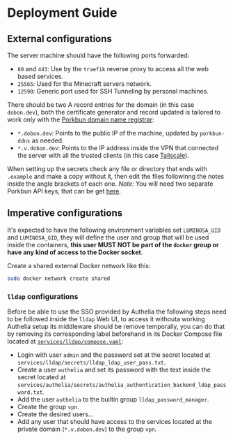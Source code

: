 # Deployment Guide

## External configurations
The server machine should have the following ports forwarded:
- `80` and `443`: Use by the `traefik` reverse proxy to access all the web based services.
- `25565`: Used for the Minecraft servers network.
- `12590`: Generic port used for SSH Tunneling by personal machines.

There should be two A record entries for the domain (in this case `dobon.dev`), both the certificate generator and record updated is tailored to work only with the [Porkbun domain name registrar](https://porkbun.com/):
- `*.dobon.dev`: Points to the public IP of the machine, updated by `porkbun-ddns` as needed.
- `*.v.dobon.dev`: Points to the IP address inside the VPN that connected the server with all the trusted clients (in this case [Tailscale](https://tailscale.com/)).

When setting up the secrets check any file or directory that ends with `.example` and make a copy without it, then edit the files followinng the notes inside the angle brackets of each one. _Note:_ You will need two separate Porkbun API keys, that can be get [here](https://porkbun.com/account/api). 

## Imperative configurations
It's expected to have the following environment variables set `LUMINOSA_UID` and `LUMINOSA_GID`, they will define the user and group that will be used inside the containers, **this user MUST NOT be part of the `docker` group or have any kind of access to the Docker socket**.

Create a shared external Docker network like this:
```sh
sudo docker network create shared
```

### `lldap` configurations
Before be able to use the SSO provided by Authelia the following steps need to be followed inside the `lldap` Web UI, to access it withouta working Authelia setup its middleware should be remove temporally, you can do that by removing its corresponding label beforehand in its Docker Compose file located at [`services/lldap/compose.yaml`](./services/lldap/compose.yaml):
- Login with user `admin` and the password set at the secret located at `services/lldap/secrets/lldap_ldap_user_pass.txt`.
- Create a user `authelia` and set its password with the text inside the secret located at `services/authelia/secrets/authelia_authentication_backend_ldap_password.txt`.
- Add the user `authelia` to the builtin group `lldap_password_manager`.
- Create the group `vpn`.
- Create the desired users...
- Add any user that should have access to the services located at the private domain (`*.v.dobon.dev`) to the group `vpn`.
